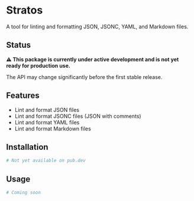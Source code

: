 # Stratos

A tool for linting and formatting JSON, JSONC, YAML, and Markdown files.

## Status

**⚠️ This package is currently under active development and is not yet ready for production use.**

The API may change significantly before the first stable release.

## Features

- Lint and format JSON files
- Lint and format JSONC files (JSON with comments)
- Lint and format YAML files
- Lint and format Markdown files

## Installation

```bash
# Not yet available on pub.dev
```

## Usage

```bash
# Coming soon
```
